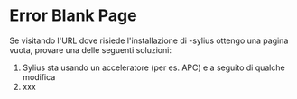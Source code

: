 Error Blank Page
===

Se visitando l'URL dove risiede l'installazione di -sylius ottengo una pagina vuota, provare una delle seguenti soluzioni:

1. Sylius sta usando un acceleratore (per es. APC) e a seguito di qualche modifica
2. xxx
